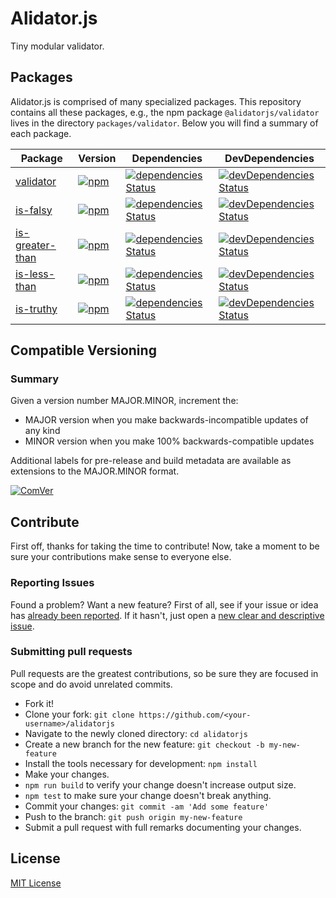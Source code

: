# Alidator.js

Tiny modular validator.

## Packages

Alidator.js is comprised of many specialized packages. This repository contains all these packages, e.g., the npm package `@alidatorjs/validator` lives in the directory `packages/validator`. Below you will find a summary of each package.

| Package | Version | Dependencies | DevDependencies |
|--------|-------|------------|----------|
| [validator](https://github.com/gc-victor/alidatorjs/blob/master/packages/validator) | [![npm](https://img.shields.io/npm/v/@alidatorjs/validator.svg)](http://npm.im/@alidatorjs/validator) | [![dependencies Status](https://david-dm.org/gc-victor/alidatorjs/status.svg?path=packages/validator)](https://david-dm.org/gc-victor/alidatorjs?path=packages/validator) | [![devDependencies Status](https://david-dm.org/gc-victor/alidatorjs/dev-status.svg?path=packages/validator)](https://david-dm.org/gc-victor/alidatorjs?path=packages/validator&type=dev) |
| [is-falsy](https://github.com/gc-victor/alidatorjs/blob/master/packages/is-falsy) | [![npm](https://img.shields.io/npm/v/@alidatorjs/is-falsy.svg)](http://npm.im/@alidatorjs/is-falsy) | [![dependencies Status](https://david-dm.org/gc-victor/alidatorjs/status.svg?path=packages/is-falsy)](https://david-dm.org/gc-victor/alidatorjs?path=packages/is-falsy) | [![devDependencies Status](https://david-dm.org/gc-victor/alidatorjs/dev-status.svg?path=packages/is-falsy)](https://david-dm.org/gc-victor/alidatorjs?path=packages/is-falsy&type=dev) |
| [is-greater-than](https://github.com/gc-victor/alidatorjs/blob/master/packages/is-greater-than) | [![npm](https://img.shields.io/npm/v/@alidatorjs/is-greater-than.svg)](http://npm.im/@alidatorjs/is-greater-than) | [![dependencies Status](https://david-dm.org/gc-victor/alidatorjs/status.svg?path=packages/is-greater-than)](https://david-dm.org/gc-victor/alidatorjs?path=packages/is-greater-than) | [![devDependencies Status](https://david-dm.org/gc-victor/alidatorjs/dev-status.svg?path=packages/is-greater-than)](https://david-dm.org/gc-victor/alidatorjs?path=packages/is-greater-than&type=dev) |
| [is-less-than](https://github.com/gc-victor/alidatorjs/blob/master/packages/is-less-than) | [![npm](https://img.shields.io/npm/v/@alidatorjs/is-less-than.svg)](http://npm.im/@alidatorjs/is-less-than) | [![dependencies Status](https://david-dm.org/gc-victor/alidatorjs/status.svg?path=packages/is-less-than)](https://david-dm.org/gc-victor/alidatorjs?path=packages/is-less-than) | [![devDependencies Status](https://david-dm.org/gc-victor/alidatorjs/dev-status.svg?path=packages/is-less-than)](https://david-dm.org/gc-victor/alidatorjs?path=packages/is-less-than&type=dev) |
| [is-truthy](https://github.com/gc-victor/alidatorjs/blob/master/packages/is-truthy) | [![npm](https://img.shields.io/npm/v/@alidatorjs/is-truthy.svg)](http://npm.im/@alidatorjs/is-truthy) | [![dependencies Status](https://david-dm.org/gc-victor/alidatorjs/status.svg?path=packages/is-truthy)](https://david-dm.org/gc-victor/alidatorjs?path=packages/is-truthy) | [![devDependencies Status](https://david-dm.org/gc-victor/alidatorjs/dev-status.svg?path=packages/is-truthy)](https://david-dm.org/gc-victor/alidatorjs?path=packages/is-truthy&type=dev) |

## Compatible Versioning

### Summary

Given a version number MAJOR.MINOR, increment the:

- MAJOR version when you make backwards-incompatible updates of any kind
- MINOR version when you make 100% backwards-compatible updates

Additional labels for pre-release and build metadata are available as extensions to the MAJOR.MINOR format.

[![ComVer](https://img.shields.io/badge/ComVer-compliant-brightgreen.svg)](https://github.com/staltz/comver)

## Contribute

First off, thanks for taking the time to contribute!
Now, take a moment to be sure your contributions make sense to everyone else.

### Reporting Issues

Found a problem? Want a new feature? First of all, see if your issue or idea has [already been reported](../../issues).
If it hasn't, just open a [new clear and descriptive issue](../../issues/new).

### Submitting pull requests

Pull requests are the greatest contributions, so be sure they are focused in scope and do avoid unrelated commits.

-   Fork it!
-   Clone your fork: `git clone https://github.com/<your-username>/alidatorjs`
-   Navigate to the newly cloned directory: `cd alidatorjs`
-   Create a new branch for the new feature: `git checkout -b my-new-feature`
-   Install the tools necessary for development: `npm install`
-   Make your changes.
-   `npm run build` to verify your change doesn't increase output size.
-   `npm test` to make sure your change doesn't break anything.
-   Commit your changes: `git commit -am 'Add some feature'`
-   Push to the branch: `git push origin my-new-feature`
-   Submit a pull request with full remarks documenting your changes.

## License

[MIT License](https://github.com/gc-victor/alidatorjs/blob/master/LICENSE.md)
